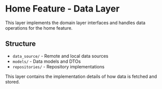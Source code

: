 # Home Feature - Data Layer

This layer implements the domain layer interfaces and handles data operations for the home feature.

## Structure
- `data_source/` - Remote and local data sources
- `models/` - Data models and DTOs
- `repositories/` - Repository implementations

This layer contains the implementation details of how data is fetched and stored. 